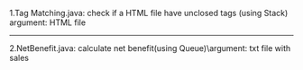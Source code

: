 1.Tag Matching.java: check if a HTML file have unclosed tags (using Stack)<br>
argument: HTML file
***
2.NetBenefit.java: calculate net benefit(using Queue)\argument: txt file with sales
